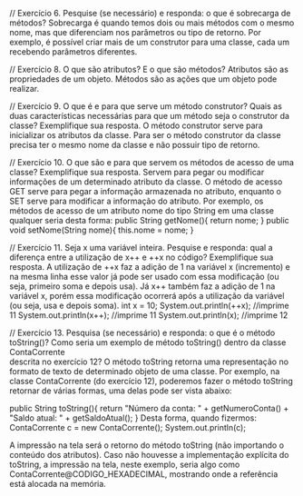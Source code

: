 // Exercício 6. Pesquise (se necessário) e responda: o que é sobrecarga de métodos? 
  Sobrecarga é quando temos dois ou mais métodos com o mesmo nome, mas que
diferenciam nos parâmetros ou tipo de retorno. Por exemplo, é possível criar mais de
um construtor para uma classe, cada um recebendo parâmetros diferentes.



// Exercício 8. O que são atributos? E o que são métodos?
  Atributos são as propriedades de um objeto. Métodos são as ações que um objeto 
pode realizar.


// Exercício 9. O  que  é  e  para  que  serve um  método construtor? Quais  as  
duas características necessárias para que um método seja o construtor da classe? 
Exemplifique sua resposta.
  O método construtor serve para inicializar os atributos da classe. Para ser o método
construtor da classe precisa ter o mesmo nome da classe e não possuir tipo de
retorno. 
  


// Exercício 10. O que são e para que servem os métodos de acesso de uma classe? Exemplifique sua resposta.
  Servem para pegar ou modificar informações de um determinado atributo da classe.
O método de acesso GET serve para pegar a informação armazenada no atributo,
enquanto o SET serve para modificar a informação do atributo.
Por exemplo, os métodos de acesso de um atributo nome do tipo String em uma
classe qualquer seria desta forma: 
  public String getNome(){
    return nome;
  }
  public void setNome(String nome){
    this.nome = nome;
  }

// Exercício 11.  Seja x  uma variável inteira. Pesquise e responda: qual a diferença entre a utilização de x++  e ++x  no código? Exemplifique sua resposta.
  A utilização de ++x faz a adição de 1 na variável x (incremento) e na mesma
linha esse valor já pode ser usado com essa modificação (ou seja, primeiro soma
e depois usa). 
  Já x++ também faz a adição de 1 na variável x, porém essa modificação
ocorrerá após a utilização da variável (ou seja, usa e depois soma).
  int x = 10;
  System.out.println(++x); //imprime 11
  System.out.println(x++); //imprime 11
  System.out.println(x); //imprime 12



// Exercício 13. Pesquisa (se necessário) e responda: o que é o método toString()?
 Como seria um exemplo de método toString()  dentro da classe ContaCorrente  
 descrita no exercício 12?
    O método toString retorna uma representação no formato de texto de determinado
objeto de uma classe. Por exemplo, na classe ContaCorrente (do exercício 12),
poderemos fazer o método toString retornar de várias formas, uma delas pode ser
vista abaixo:

  public String toString(){
    return "Número da conta: " + getNumeroConta() + "Saldo
    atual: " + getSaldoAtual();
  }
  Desta forma, quando fizermos:
    ContaCorrente c = new ContaCorrente();
    System.out.println(c);

  A impressão na tela será o retorno do método toString (não importando o conteúdo
dos atributos). Caso não houvesse a implementação explícita do toString, a impressão
na tela, neste exemplo, seria algo como ContaCorrente@CODIGO_HEXADECIMAL,
mostrando onde a referência está alocada na memória.
